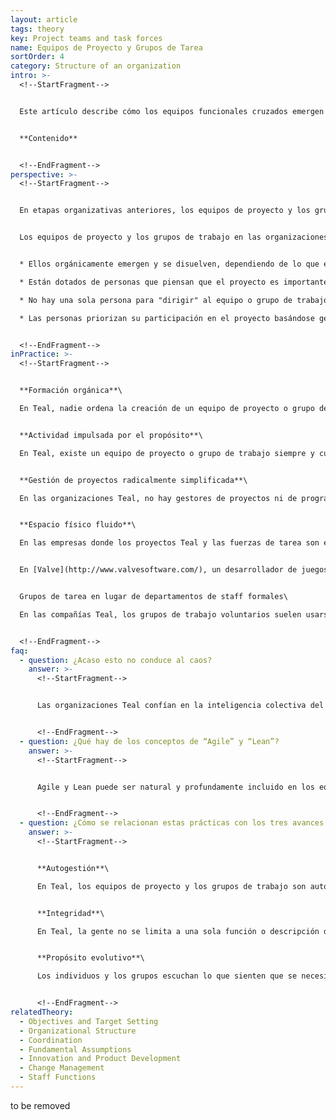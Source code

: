 ```yaml
---
layout: article
tags: theory
key: Project teams and task forces
name: Equipos de Proyecto y Grupos de Tarea
sortOrder: 4
category: Structure of an organization
intro: >-
  <!--StartFragment-->


  Este artículo describe cómo los equipos funcionales cruzados emergen y operan, y cómo sus actividades encajan con el resto del diseño organizacional.


  **Contenido**


  <!--EndFragment-->
perspective: >-
  <!--StartFragment-->


  En etapas organizativas anteriores, los equipos de proyecto y los grupos de trabajo son establecidos por la alta dirección para superar los estrictos límites de la organización. Normalmente se designa un jefe de proyecto/jefe de equipo y los miembros del equipo se seleccionan en función de factores como la competencia, la posición en la estructura existente, la lealtad o la capacidad de trabajar con otros. El líder del equipo dirige las actividades de los miembros del equipo. La alta dirección decide disolver el equipo/grupo de trabajo cuando considera que los resultados han sido alcanzados, el proyecto es un fracaso o las perspectivas de éxito ya no valen la pena el esfuerzo.


  Los equipos de proyecto y los grupos de trabajo en las organizaciones Teal tienen las siguientes características:


  * Ellos orgánicamente emergen y se disuelven, dependiendo de lo que el propósito evolutivo de la organización pide en el momento. No son nombrados por alguien con autoridad para hacerlo.

  * Están dotados de personas que piensan que el proyecto es importante, pueden y van a asistir al proyecto inmediatamente, y no son necesariamente las "personas mejor educadas o mejor preparadas para el trabajo".

  * No hay una sola persona para "dirigir" al equipo o grupo de trabajo o "administrar" el proyecto.

  * Las personas priorizan su participación en el proyecto basándose generalmente en una o más de estas medidas: ¿Qué es lo más importante? ¿Más urgente? ¿Más divertido?


  <!--EndFragment-->
inPractice: >-
  <!--StartFragment-->


  **Formación orgánica**\

  En Teal, nadie ordena la creación de un equipo de proyecto o grupo de trabajo. Se crea cuando un número de personas ven una necesidad y están dispuestos a contribuir a ello. Nadie es nombrado en base a su competencia o posición en la organización. Cualquiera puede iniciar un equipo de proyecto. Si nadie puede destinar tiempo para el proyecto, existe una confianza colectiva de que probablemente no sea importante en este momento.


  **Actividad impulsada por el propósito**\

  En Teal, existe un equipo de proyecto o grupo de trabajo siempre y cuando apoye una parte específica del [propósito evolutivo](http://reinventingorganizationswiki.com/sp/index.php?title=Prop%C3%B3sito_Evolutivo "Propósito Evolutivo") de la organización. Según lo tenga o no, se marchita y muere, o se transforma en algo nuevo. Los miembros del equipo priorizan su participación dependiendo de lo que consideren más importante, más urgente o más divertido de hacer. Si el creador de un proyecto no puede motivar a la gente a contribuir, debe preguntarse: ¿Está mi proyecto alineado con el propósito de la organización? ¿Otro proyecto atrae a las personas que necesito? Si es así, ¿cómo pueden nuestros dos proyectos apoyarse mutuamente?


  **Gestión de proyectos radicalmente simplificada**\

  En las organizaciones Teal, no hay gestores de proyectos ni de programas, ni sistemas de software ni diagramas de Gantt para organizar o controlar los diversos proyectos en curso. Hay un mínimo presupuesto para proyectos, ningún plan maestro y rara vez una línea de tiempo. Una gran cantidad de tiempo se libera dejando caer todas las formalidades de la planificación del proyecto: escribir el plan, obtener aprobación, informar sobre el progreso, explicar las variaciones, reprogramar y reestimar, por no hablar de la política que se utiliza para obtener recursos para el proyecto o para encontrar a algún culpable cuando los proyectos se exceden del tiempo o por encima del presupuesto. \[1]


  **Espacio físico fluido**\

  En las empresas donde los proyectos Teal y las fuerzas de tarea son estándar, el plan arquitectónico puede ser diseñado para soportar una estructura fluida. La oficina de Sun Hydraulics es un gran espacio abierto con cubículos diseñados con altura máxima a la cintura. De un vistazo, la gente puede ver quién está allí y puede oír muchas conversaciones. Mejora enormemente la colaboración, dicen sus colegas.


  En [Valve](http://www.valvesoftware.com/), un desarrollador de juegos de Seattle, todos los empleados tienen escritorios sobre ruedas. Ruedan sus escritorios alrededor dependiendo de los proyectos a los que se integran o dejan. La compañía incluso ha diseñado una aplicación de intranet para que sus colegas puedan localizarse fácilmente. Muestra un mapa de la oficina, en tiempo real, mostrando donde la gente ha conectado sus computadoras. \[2]


  Grupos de tarea en lugar de departamentos de staff formales\

  En las compañías Teal, los grupos de trabajo voluntarios suelen usarse para realizar tareas típicamente llevadas a cabo por departamentos de staff tradicionales. Esto tiene múltiples beneficios: Los empleados pueden encontrar maneras de expresar talentos y dones que su rol principal podría no requerir. Pueden desarrollar áreas de experticia que luego pueden compartir con otros en la organización. Los grupos de trabajo también son formidables oportunidades de aprendizaje; Las personas recogen habilidades técnicas y de liderazgo de colegas más experimentados en una forma moderna de aprendizaje. \[3] Ver también [Funciones Staff](http://reinventingorganizationswiki.com/sp/index.php?title=Funciones_Staff "Funciones Staff")


  <!--EndFragment-->
faq:
  - question: ¿Acaso esto no conduce al caos?
    answer: >-
      <!--StartFragment-->


      Las organizaciones Teal confían en la inteligencia colectiva del sistema. Si bien esto puede parecer arriesgado o absurdo, si reflexionamos sobre las lecciones aprendidas en el campo de la economía, hemos llegado a un consenso general de que los comités de planificación centralizados de la Unión Soviética eran ineficaces. Si bien los enfoques contemporáneos del capitalismo dejan mucho que desear, el sistema de libre mercado, donde muchos jugadores perciben y responden a señales, toman decisiones y se coordinan entre sí, ha demostrado ser más flexible y sensible. Esto significa que las cosas pasan de vez en cuando por rupturas, pero esto a menudo es bienvenido como el resultado de un esfuerzo de priorización colectiva; El sistema simplemente no arraiga un proyecto que finalmente no parece prometedor o importante. \[4]


      <!--EndFragment-->
  - question: ¿Qué hay de los conceptos de “Agile” y “Lean”?
    answer: >-
      <!--StartFragment-->


      Agile y Lean puede ser natural y profundamente incluido en los equipos de proyecto Teal. FAVI es un ejemplo: "La fábrica era un ávido e impaciente adoptante de las técnicas de fabricación japonesas, que domina la mejora continua como pocos otros, una capacidad crítica para sobrevivir y prosperar en el negocio automotriz de bajo margen ... Un proceso muy simple está en el trabajo: cada vez que un equipo se tropieza con un problema o una oportunidad, como ocurre todos los días, el problema se registra en un diario de registro. Cualquier persona puede ofrecerse voluntariamente para abordar uno de estos temas escribiendo sus iniciales al lado del problema en el cuaderno de bitácora. Dos o tres personas que son más afectados o interesados deciden unir fuerzas y analizar la cuestión. Si nadie recoge un cierto problema u oportunidad, probablemente significa que no es importante. Si lo es, va a aparecer de nuevo, y alguien lo va a tomar… sin necesidad de estadísticas, planes maestros, software de gestión de proyectos, o informes. Hay un mecanismo simple de recordatorio: los operadores han pedido a una mujer que trabaja en el área administrativa que vea los registros de vez en cuando, y cuando haya asuntos que han estado abiertos por más de tres meses, les recuerde a las personas que se han inscrito para abordar el tema de su compromiso. Los equipos han encontrado útil este suave impulso. "\[5]


      <!--EndFragment-->
  - question: ¿Cómo se relacionan estas prácticas con los tres avances Teal?
    answer: >-
      <!--StartFragment-->


      **Autogestión**\

      En Teal, los equipos de proyecto y los grupos de trabajo son auto organizados y voluntarios. No son creados por la alta dirección o dirigidos por un líder de equipo.


      **Integridad**\

      En Teal, la gente no se limita a una sola función o descripción del trabajo. Pueden unirse a equipos y grupos de tarea que coincidan con sus intereses y talentos y se les anima a utilizar tanto sus mentes racionales e intuitivas para priorizar a qué proyectos unirse.


      **Propósito evolutivo**\

      Los individuos y los grupos escuchan lo que sienten que se necesita en este momento, y forman equipos de proyecto según sea necesario. Del mismo modo, confían en que, si nadie puede encontrar tiempo para trabajar en el proyecto, es porque no es importante para el propósito de la organización en este momento.


      <!--EndFragment-->
relatedTheory:
  - Objectives and Target Setting
  - Organizational Structure
  - Coordination
  - Fundamental Assumptions
  - Innovation and Product Development
  - Change Management
  - Staff Functions
---
```

to be removed